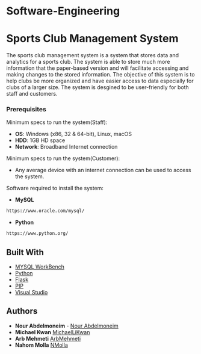 # Software-Engineering
# Sports Club Management System
The sports club management system is a system that stores data and analytics for a sports club. The system is able to store much more information that the paper-based version and will facilitate accessing and making changes to the stored information. The objective of this system is to help clubs be more organized and have easier access to data especially for clubs of a larger size. The system is desgined to be user-friendly for both staff and customers.  


### Prerequisites
Minimum specs to run the system(Staff):
* **OS**: Windows (x86, 32 & 64-bit), Linux, macOS
* **HDD**: 1GB HD space
* **Network**: Broadband Internet connection

Minimum specs to run the system(Customer):
* Any average device with an internet connection can be used to access the system.

Software required to install the system:
* **MySQL**
```bash
https://www.oracle.com/mysql/
```
* **Python**
```bash
https://www.python.org/
```


## Built With

* [MYSQL WorkBench](https://www.mysql.com/products/workbench/)
* [Python](https://www.python.org/) 
* [Flask](https://flask.palletsprojects.com/en/1.1.x/) 
* [PIP](https://pypi.org/project/pip/) 
* [Visual Studio](https://visualstudio.microsoft.com/) 

 

## Authors

* **Nour Abdelmoneim** - [Nour Abdelmoneim](https://github.com/NourAbdelmoneim)
* **Michael Kwan**  [MichaelLiKwan](https://github.com/MichaelLiKwan)
* **Arb Mehmeti** [ArbMehmeti](https://github.com/ArbMehmeti)
* **Nahom Molla** [NMolla](https://github.com/NMolla)



